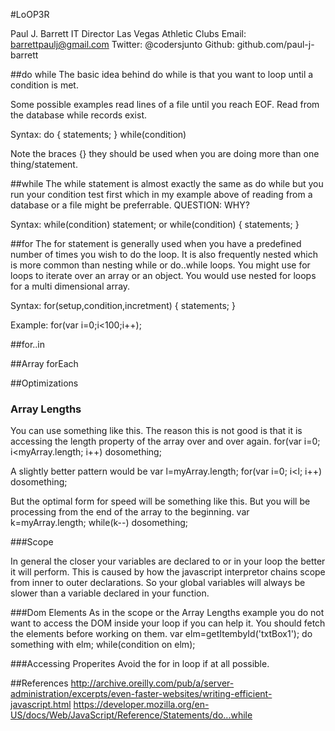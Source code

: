 #LoOP3R

Paul J. Barrett
IT Director Las Vegas Athletic Clubs
Email:   barrettpaulj@gmail.com 
Twitter: @codersjunto
Github:  github.com/paul-j-barrett

##do while
The basic idea behind do while is that you want to loop until a condition is met.

Some possible examples read lines of a file until you reach EOF.
Read from the database while records exist.

Syntax:
  do {
    statements;
  }
  while(condition)

Note the braces {} they should be used when you are doing more than one thing/statement.

##while
The while statement is almost exactly the same as do while but you run your condition test first which in my example above of reading from a database or a file might be preferrable. QUESTION: WHY?

Syntax:
  while(condition) statement;
  or
  while(condition) { 
    statements;
    }

##for
The for statement is generally used when you have a predefined number of times you wish to do the loop. It is also frequently nested which is more common than nesting while or do..while loops.
You might use for loops to iterate over an array or an object. You would use nested for loops for a multi dimensional array.

Syntax:
  for(setup,condition,incretment) { statements; }

Example:
  for(var i=0;i<100;i++);


##for..in


##Array forEach

##Optimizations
### Array Lengths
You can use something like this. The reason this is not good is that it is accessing the length property of the array over and over again.
  for(var i=0; i<myArray.length; i++) dosomething;

A slightly better pattern would be
  var l=myArray.length;
  for(var i=0; i<l; i++) dosomething;

But the optimal form for speed will be something like this. But you will be processing from the end of the array to the beginning.
  var k=myArray.length;
  while(k--) dosomething;


###Scope

In general the closer your variables are declared to or in your loop the better it will perform. This is caused by how the javascript interpretor chains scope from inner to outer declarations. So your global variables will always be slower than a variable declared in your function.

###Dom Elements
As in the scope or the Array Lengths example you do not want to access the DOM inside your loop if you can help it.
You should fetch the elements before working on them.
  var elm=getItembyId('txtBox1');
  do 
    something with elm; 
  while(condition on elm);


###Accessing Properites
Avoid the for in loop if at all possible.

##References
http://archive.oreilly.com/pub/a/server-administration/excerpts/even-faster-websites/writing-efficient-javascript.html
https://developer.mozilla.org/en-US/docs/Web/JavaScript/Reference/Statements/do...while

